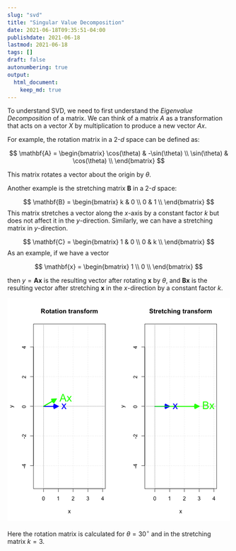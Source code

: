 ```yaml
---
slug: "svd"
title: "Singular Value Decomposition"
date: 2021-06-18T09:35:51-04:00 
publishdate: 2021-06-18
lastmod: 2021-06-18
tags: []
draft: false
autonumbering: true
output: 
  html_document:
    keep_md: true
---
```




To understand SVD, we need to first understand the *Eigenvalue Decomposition* of a matrix.
We can think of a matrix $A$ as a transformation that acts on a vector $X$ 
by multiplication to produce a new vector $Ax$. 

For example, the rotation matrix in a 2-$d$ space can be defined as:

$$
\mathbf{A} = 
\begin{bmatrix}
  \cos(\theta) & -\sin(\theta) \\
  \sin(\theta) & \cos(\theta) \\
\end{bmatrix}
$$ 

This matrix rotates a vector about the origin by $\theta$. 

Another example is the stretching matrix $\mathbf{B}$ in a 2-$d$ space: 

$$
\mathbf{B} = 
\begin{bmatrix}
  k & 0  \\
  0 & 1  \\
\end{bmatrix}
$$ 
This matrix stretches a vector along the $x$-axis by a constant factor $k$ 
but does not affect it in the $y$-direction. 
Similarly, we can have a stretching matrix in $y$-direction.

$$
\mathbf{C} = 
\begin{bmatrix}
  1 & 0  \\
  0 & k  \\
\end{bmatrix}
$$ 
As an example, if we have a vector

$$
\mathbf{x} = 
\begin{bmatrix}
  1 \\
  0 \\
\end{bmatrix}
$$ 

then $y = \mathbf{A}\mathbf{x}$ is the resulting vector 
after rotating $\mathbf{x}$ by $\theta$, 
and $\mathbf{B}\mathbf{x}$ is the resulting vector 
after stretching $\mathbf{x}$ in the $x$-direction by a constant factor $k$.



![](unnamed-chunk-1-1.png)

Here the rotation matrix is calculated for $\theta = 30^{\circ}$ 
and in the stretching matrix $k = 3$. 
